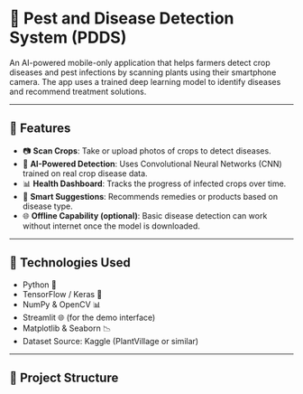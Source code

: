 # 🌾 Pest and Disease Detection System (PDDS)

An AI-powered mobile-only application that helps farmers detect crop diseases and pest infections by scanning plants using their smartphone camera. The app uses a trained deep learning model to identify diseases and recommend treatment solutions.

---

## 📱 Features

- 📷 **Scan Crops**: Take or upload photos of crops to detect diseases.
- 🧠 **AI-Powered Detection**: Uses Convolutional Neural Networks (CNN) trained on real crop disease data.
- 📊 **Health Dashboard**: Tracks the progress of infected crops over time.
- 💊 **Smart Suggestions**: Recommends remedies or products based on disease type.
- 🌐 **Offline Capability (optional)**: Basic disease detection can work without internet once the model is downloaded.

---

## 🧠 Technologies Used

- Python 🐍
- TensorFlow / Keras 🧠
- NumPy & OpenCV 📊
- Streamlit 🌐 (for the demo interface)
- Matplotlib & Seaborn 📉
- Dataset Source: Kaggle (PlantVillage or similar)

---

## 📁 Project Structure



